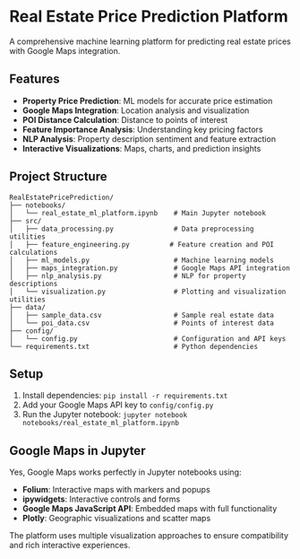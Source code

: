 # Real Estate Price Prediction Platform

A comprehensive machine learning platform for predicting real estate prices with Google Maps integration.

## Features

- **Property Price Prediction**: ML models for accurate price estimation
- **Google Maps Integration**: Location analysis and visualization
- **POI Distance Calculation**: Distance to points of interest
- **Feature Importance Analysis**: Understanding key pricing factors
- **NLP Analysis**: Property description sentiment and feature extraction
- **Interactive Visualizations**: Maps, charts, and prediction insights

## Project Structure

```
RealEstatePricePrediction/
├── notebooks/
│   └── real_estate_ml_platform.ipynb    # Main Jupyter notebook
├── src/
│   ├── data_processing.py               # Data preprocessing utilities
│   ├── feature_engineering.py          # Feature creation and POI calculations
│   ├── ml_models.py                     # Machine learning models
│   ├── maps_integration.py              # Google Maps API integration
│   ├── nlp_analysis.py                  # NLP for property descriptions
│   └── visualization.py                 # Plotting and visualization utilities
├── data/
│   ├── sample_data.csv                  # Sample real estate data
│   └── poi_data.csv                     # Points of interest data
├── config/
│   └── config.py                        # Configuration and API keys
└── requirements.txt                     # Python dependencies
```

## Setup

1. Install dependencies: `pip install -r requirements.txt`
2. Add your Google Maps API key to `config/config.py`
3. Run the Jupyter notebook: `jupyter notebook notebooks/real_estate_ml_platform.ipynb`

## Google Maps in Jupyter

Yes, Google Maps works perfectly in Jupyter notebooks using:
- **Folium**: Interactive maps with markers and popups
- **ipywidgets**: Interactive controls and forms
- **Google Maps JavaScript API**: Embedded maps with full functionality
- **Plotly**: Geographic visualizations and scatter maps

The platform uses multiple visualization approaches to ensure compatibility and rich interactive experiences.
